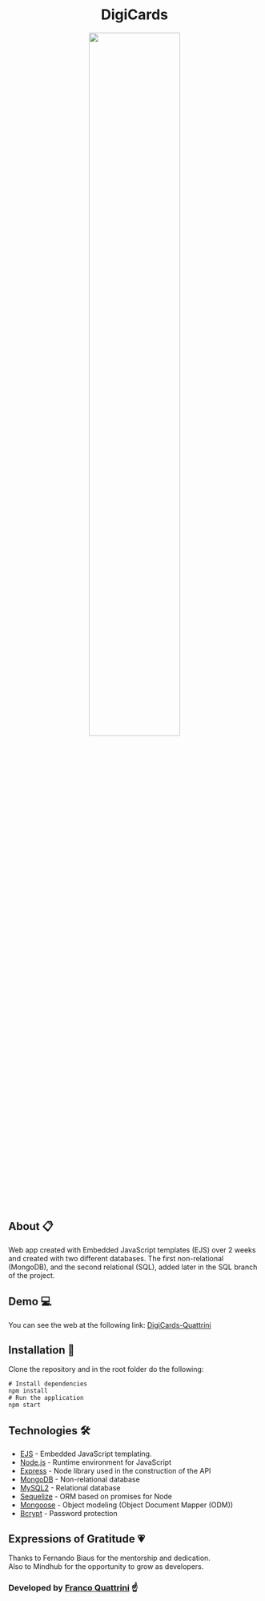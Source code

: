 <div align="center">

# DigiCards
<img  width="60%" src="https://i.giphy.com/media/zaZoU8nAZNgDI4T9kr/giphy.webp" ></img>
<br/>

</div>

## About 📋

Web app created with Embedded JavaScript templates (EJS) over 2 weeks and created with two different databases. The first non-relational (MongoDB), and the second relational (SQL), added later in the SQL branch of the project.

## Demo 💻

You can see the web at the following link: [DigiCards-Quattrini](https://digicards-quattrini.herokuapp.com/)

## Installation 🔧

Clone the repository and in the root folder do the following:

```
# Install dependencies
npm install
# Run the application
npm start
```

## Technologies 🛠️

* [EJS](https://ejs.co/) - Embedded JavaScript templating.
* [Node.js](https://nodejs.org/en/) - Runtime environment for JavaScript
* [Express](https://expressjs.com/) - Node library used in the construction of the API
* [MongoDB](https://www.mongodb.com/) - Non-relational database
* [MySQL2](https://www.npmjs.com/package/mysql2) - Relational database
* [Sequelize](https://sequelize.org/) - ORM based on promises for Node
* [Mongoose](https://mongoosejs.com/) - Object modeling (Object Document Mapper (ODM))
* [Bcrypt](https://www.npmjs.com/package/bcryptjs) - Password protection


## Expressions of Gratitude 💗

Thanks to Fernando Biaus for the mentorship and dedication. <br/>
Also to Mindhub for the opportunity to grow as developers.

### Developed by [Franco Quattrini](https://github.com/franqodev) ☝
